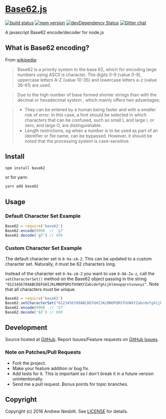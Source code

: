 # [Base62.js](http://libraries.io/npm/base62)
[![build status](https://secure.travis-ci.org/andrew/base62.js.svg)](http://travis-ci.org/andrew/base62.js)
[![npm version](https://badge.fury.io/js/base62.svg)](http://badge.fury.io/js/base62)
[![devDependency Status](https://david-dm.org/andrew/base62.js/dev-status.svg?theme=shields.io)](https://david-dm.org/andrew/base62.js#info=devDependencies)
[![Gitter chat](http://img.shields.io/badge/gitter-andrew/base62.js-brightgreen.svg)](https://gitter.im/andrew/base62.js)

A javascript Base62 encode/decoder for node.js

## What is Base62 encoding?

From [wikipedia](https://de.wikipedia.org/wiki/Base62):

> Base62 is a priority system to the base 62, which for encoding large numbers using ASCII is character. The digits 0-9 (value 0-9), uppercase letters A-Z (value 10-35) and lowercase letters a-z (value 36-61) are used.

> Due to the high number of base formed shorter strings than with the decimal or hexadecimal system , which mainly offers two advantages:

> - They can be entered by a human being faster and with a smaller risk of error. In this case, a font should be selected in which characters that can be confused, such as small L and large i, or zero, and large O, are distinguishable.
> - Length restrictions, eg when a number is to be used as part of an identifier or file name, can be bypassed. However, it should be noted that the processing system is case-sensitive.

## Install

```bash
npm install base62
```
or for yarn:
```bash
yarn add base62
```


## Usage

### Default Character Set Example

```javascript
Base62 = require('base62')
Base62.encode(999)  // 'g7'
Base62.decode('g7') // 999
```

### Custom Character Set Example

The default character set is `0-9a-zA-Z`. This can be updated to a custom character set. Naturally, it must be 62 characters long.

Instead of the character set `0-9a-zA-Z` you want to use `0-9A-Za-z`, call the `setCharacterSet()` method on the Base62 object passing in the string `"0123456789ABCDEFGHIJKLMNOPQRSTUVWXYZabcdefghijklmnopqrstuvwxyz"`. Note that all characters must be unique.

```javascript
Base62 = require('base62')
Base62.setCharacterSet("0123456789ABCDEFGHIJKLMNOPQRSTUVWXYZabcdefghijklmnopqrstuvwxyz");
Base62.encode(999)  // 'G7'
Base62.decode('G7') // 999
```

## Development

Source hosted at [GitHub](http://github.com/andrew/base62.js).
Report Issues/Feature requests on [GitHub Issues](http://github.com/andrew/base62.js).

### Note on Patches/Pull Requests

 * Fork the project.
 * Make your feature addition or bug fix.
 * Add tests for it. This is important so I don't break it in a future version unintentionally.
 * Send me a pull request. Bonus points for topic branches.

## Copyright

Copyright (c) 2016 Andrew Nesbitt. See [LICENSE](https://github.com/andrew/base62.js/blob/master/LICENSE) for details.
